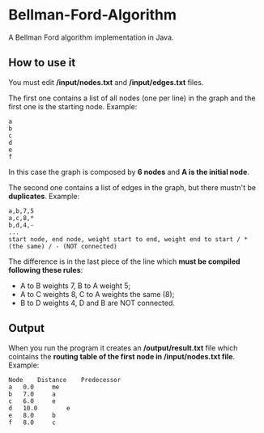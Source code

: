 # Bellman-Ford-Algorithm
A Bellman Ford algorithm implementation in Java.

## How to use it
You must edit **/input/nodes.txt** and **/input/edges.txt** files.

The first one contains a list of all nodes (one per line) in the graph and the first one is the starting node. Example:
```
a
b
c
d
e
f
```
In this case the graph is composed by **6 nodes** and **A is the initial node**.

The second one contains a list of edges in the graph, but there mustn't be **duplicates**. Example:
```
a,b,7,5
a,c,8,*
b,d,4,-
...
start node, end node, weight start to end, weight end to start / * (the same) / - (NOT connected)
```
The difference is in the last piece of the line which **must be compiled following these rules**:
* A to B weights 7, B to A weight 5;
* A to C weights 8, C to A weights the same (8);
* B to D weights 4, D and B are NOT connected.

## Output
When you run the program it creates an **/output/result.txt** file which cointains the **routing table of the first node in /input/nodes.txt file**. Example:
```
Node	Distance	Predecessor
a	0.0		me
b	7.0		a
c	6.0		e
d	10.0		e
e	8.0		b
f	8.0		c
```
